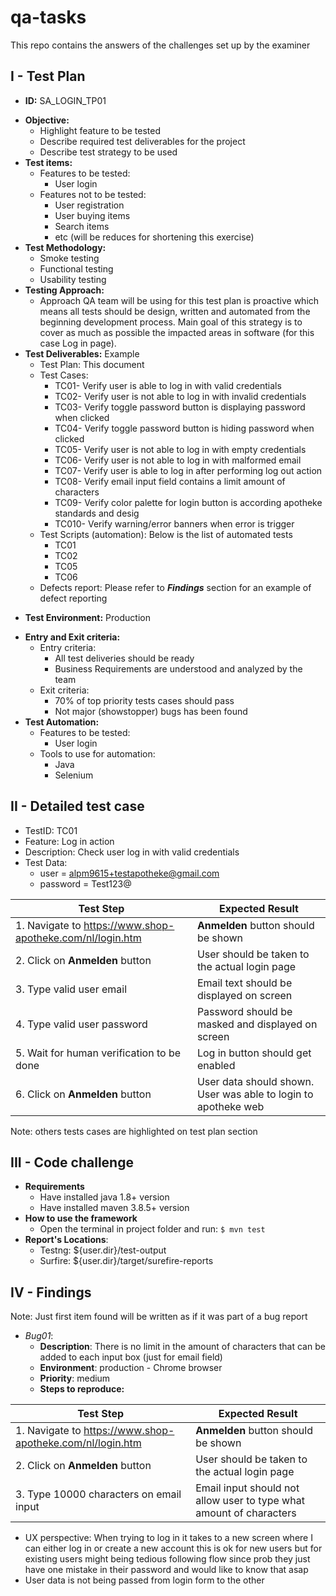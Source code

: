 # qa-tasks
This repo contains the answers of the challenges set up by the examiner

## I - Test Plan
* **ID:**  SA_LOGIN_TP01
+ **Objective:** 
  *  Highlight feature to be tested
  *  Describe required test deliverables for the project
  *  Describe test strategy to be used
+ **Test items:** 
  + Features to be tested:
    * User login
  + Features not to be tested:
    * User registration
    * User buying items
    * Search items
    * etc (will be reduces for shortening this exercise)
+ **Test Methodology:**
  *  Smoke testing
  *  Functional testing
  *  Usability testing
+ **Testing Approach:**
  + Approach QA team will be using for this test plan is proactive which means all tests should be design, written and automated from the beginning development process. Main goal of this strategy is to cover as much as possible the impacted areas in software (for this case Log in page).
+ **Test Deliverables:** Example
  * Test Plan: This document
  + Test Cases:
    - TC01- Verify user is able to log in with valid credentials
    - TC02- Verify user is not able to log in with invalid credentials
    - TC03- Verify toggle password button is displaying password when clicked
    - TC04- Verify toggle password button is hiding password when clicked 
    - TC05- Verify user is not able to log in with empty credentials
    - TC06- Verify user is not able to log in with malformed email
    - TC07- Verify user is able to log in after performing log out action
    - TC08- Verify email input field contains a limit amount of characters
    - TC09- Verify color palette for login button is according apotheke standards and desig
    - TC010- Verify warning/error banners when error is trigger
  * Test Scripts (automation): 
Below is the list of automated tests
    * TC01
    * TC02
    * TC05
    * TC06
  * Defects report: Please refer to _**Findings**_ section for an example of defect reporting
 - **Test Environment:**  Production
 + **Entry and Exit criteria:**
    + Entry criteria:
      * All test deliveries should be ready
      * Business Requirements are understood and analyzed by the team
    + Exit criteria:
      * 70% of top priority tests cases should pass
      * Not major (showstopper) bugs has been found
 + **Test Automation:** 
    + Features to be tested:
      * User login
    + Tools to use for automation:
      * Java
      * Selenium
 

## II - Detailed test case
* TestID: TC01
* Feature: Log in action
* Description: Check user log in with valid credentials
* Test Data:
  * user = alpm9615+testapotheke@gmail.com 
  * password = Test123@

 Test Step  | Expected Result
------------- | -------------
1. Navigate to https://www.shop-apotheke.com/nl/login.htm   | **Anmelden** button should be shown
2. Click on **Anmelden** button | User should be taken to the actual login page
3. Type valid user email  | Email text should be displayed on screen
4. Type valid user password | Password should be masked and displayed on screen
5. Wait for human verification to be done | Log in button should get enabled
6. Click on **Anmelden** button | User data should shown. User was able to login to apotheke web


Note: others tests cases are highlighted on test plan section
## III - Code challenge 
- **Requirements**
    - Have installed java 1.8+ version
    - Have installed maven 3.8.5+ version
- **How to use the framework**
  - Open the terminal in project folder and run: `$ mvn test`
- **Report's Locations**:
  - Testng: ${user.dir}/test-output
  - Surfire: ${user.dir}/target/surefire-reports

## IV - Findings 
Note: Just first item found will be written as if it was part of a bug report
- _Bug01_:
  - **Description**: There is no limit in the amount of characters that can be added to each input box (just for email field)
  - **Environment**: production - Chrome browser
  - **Priority**: medium
  - **Steps to reproduce:**
  
Test Step  | Expected Result
------------- | -------------
1. Navigate to https://www.shop-apotheke.com/nl/login.htm   | **Anmelden** button should be shown
2. Click on **Anmelden** button | User should be taken to the actual login page
3. Type 10000 characters on email input  | Email input should not allow user to type what amount of characters
- UX perspective: When trying to log in it takes to a new screen where I can either log in or create a new account this is ok for new users but for existing users might being tedious following flow since prob they just have one mistake in their password and would like to know that asap
- User data is not being passed from login form to the other
